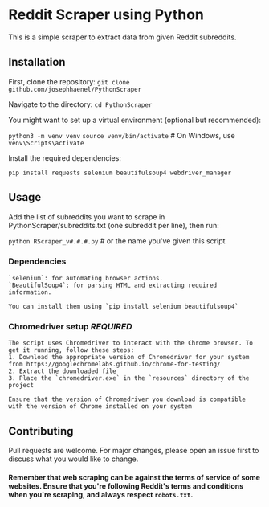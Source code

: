 # Reddit Scraper using Python

This is a simple scraper to extract data from given Reddit subreddits.

## Installation

First, clone the repository: `git clone github.com/josephhaenel/PythonScraper`

Navigate to the directory: 
`cd PythonScraper`

You might want to set up a virtual environment (optional but recommended):

`python3 -m venv venv`
`source venv/bin/activate`  # On Windows, use `venv\Scripts\activate`

Install the required dependencies:

`pip install requests selenium beautifulsoup4 webdriver_manager`

## Usage

Add the list of subreddits you want to scrape in PythonScraper/subreddits.txt (one subreddit per line), then run:

`python RScraper_v#.#.#.py` # or the name you've given this script

### Dependencies

    `selenium`: for automating browser actions.
    `BeautifulSoup4`: for parsing HTML and extracting required information.

    You can install them using `pip install selenium beautifulsoup4`

### Chromedriver setup *REQUIRED*

    The script uses Chromedriver to interact with the Chrome browser. To get it running, follow these steps:
    1. Download the appropriate version of Chromedriver for your system from https://googlechromelabs.github.io/chrome-for-testing/
    2. Extract the downloaded file
    3. Place the `chromedriver.exe` in the `resources` directory of the project

    Ensure that the version of Chromedriver you download is compatible with the version of Chrome installed on your system

## Contributing

Pull requests are welcome. For major changes, please open an issue first to discuss what you would like to change.


#### Remember that web scraping can be against the terms of service of some websites. Ensure that you're following Reddit's terms and conditions when you're scraping, and always respect `robots.txt`.
